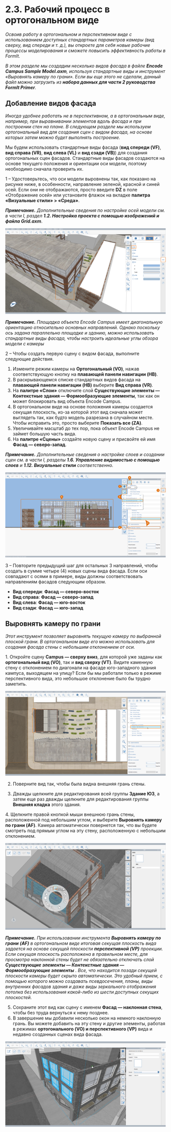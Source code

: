 # 2.3. Рабочий процесс в ортогональном виде

_Освоив работу в ортогональном и перспективном виде с использованием доступных стандартных параметров камеры (вид сверху, вид спереди и т. д.), вы откроете для себя новые рабочие процессы моделирования и сможете повысить эффективность работы в FormIt._

_В этом разделе мы создадим несколько видов фасада в файле_ _**Encode Campus Sample Model.axm**, используя стандартные виды и инструмент «Выровнять камеру по грани». Если вы еще этого не сделали, данный файл можно загрузить из_ _**набора данных для части 2 руководства FormIt Primer**._

## Добавление видов фасада

_Иногда удобнее работать не в перспективном, а в ортогональным виде, например, при выравнивании элементов вдоль фасада и при построении стен на плане. В следующем разделе мы используем ортогональный вид для создания сцен с видом фасада, на основе которых затем можно будет выполнять построение._

Мы будем использовать стандартные виды фасада (**вид спереди (VF)**, **вид справа (VR)**, **вид слева (VL)** и **вид сзади (VB)**) для создания ортогональных сцен фасадов. Стандартные виды фасадов создаются на основе текущего положения и ориентации оси модели, поэтому необходимо сначала проверить их.

1 – Удостоверьтесь, что оси модели выровнены так, как показано на рисунке ниже, в особенности, направление зеленой, красной и синей осей. Если они не отображаются, просто введите **DZ** в поле «Отображение осей» или установите флажок на вкладке **палитра «Визуальные стили» > «Среда»**.

_**Примечание.**_ _Дополнительные сведения по настройке осей модели см. в части I, раздел_ _**1.2. Настройка проекта с помощью изображений и файла Grid.axm**_.

![](<../../.gitbook/assets/0 (7).png>)

_**Примечание.** Площадка объекта Encode Campus имеет диагональную ориентацию относительно основных направлений. Однако поскольку ось задана параллельно площадке и зданию, можно использовать стандартные виды фасада, чтобы настроить идеальные углы обзора модели с камеры_

2 – Чтобы создать первую сцену с видом фасада, выполните следующие действия.

1. Измените режим камеры на **Ортогональный (VO)**, нажав соответствующую кнопку на **плавающей панели навигации (HB)**.
2. В раскрывающемся списке стандартных видов фасада на **плавающей панели навигации (HB)** выберите **Вид справа (VR)**.
3. На **палитре «Слои»** отключите слой **Существующие элементы — Контекстные здания — Формообразующие элементы**, так как он может блокировать вид объекта Encode Campus.
4. В ортогональном виде на основе положения камеры создается секущая плоскость, из-за которой этот вид сначала может выглядеть так, как будто модель разрезана в случайном месте. Чтобы исправить это, просто выберите **Показать все (ZA)**.
5. Увеличивайте масштаб до тех пор, пока объект Encode Campus не займет большую часть вида.
6. На **палитре «Сцены»** создайте новую сцену и присвойте ей имя **Фасад — северо-запад**.

_**Примечание.**_ _Дополнительные сведения о настройке слоев и создании сцен см. в части I, разделы_ _**1.6. Управление видимостью с помощью слоев**_ _и_ _**1.12. Визуальные стили** соответственно._

![](<../../.gitbook/assets/1 (10) (1).png>)

3 – Повторите предыдущий шаг для остальных 3 направлений, чтобы создать в сумме четыре (4) новых сцены вида фасада. Если оси совпадают с осями в примере, виды должны соответствовать направлениям фасадов следующим образом.

* **Вид спереди**: **Фасад — северо-восток**
* **Вид справа**: **Фасад — северо-запад**
* **Вид слева**: **Фасад — юго-восток**
* **Вид сзади**: **Фасад — юго-запад**

## **Выровнять камеру по грани**

_Этот инструмент позволяет выровнять текущую камеру по выбранной плоской грани. В ортогональном виде его можно использовать для создания фасада стены с небольшим отклонением от оси._

1. Откройте сцену **Campus — сверху вниз**, для которой уже заданы как **ортогональный вид (VO)**, так и **вид сверху (VT)**. Видите каменную стену с отклонением по диагонали на фасаде юго-западного здания кампуса, выходящем на улицу? Если бы мы работали только в режиме перспективного вида, это небольшое отклонение было бы трудно заметить.

![](<../../.gitbook/assets/2 (8) (1).png>)

2. Поверните вид так, чтобы была видна внешняя грань стены.

3. Дважды щелкните для редактирования всей группы **Здание ЮЗ**, а затем еще раз дважды щелкните для редактирования группы **Внешняя кладка** этого здания.

4. Щелкните правой кнопкой мыши внешнюю грань стены, расположенной под небольшим углом, и выберите **Выровнять камеру по грани (AF)**. Камера автоматически повернется так, что вы будете смотреть под прямым углом на эту стену, расположенную с небольшим отклонением.

![](<../../.gitbook/assets/3 (9).png>)

_**Примечание.**_ _При использовании инструмента_ _**Выровнять камеру по грани**_ _**(AF)**_ _в ортогональном виде итоговая секущая плоскость вида задается на основе секущей плоскости_ _**перспективной (VP)**_ _проекции. Если секущая плоскость расположена в правильном месте, для просмотра наклонной стены будет не обязательно отключать слой_ _**Существующие элементы — Контекстные здания — Формообразующие элементы**_ _. Все, что находится позади секущей плоскости камеры будет скрыто автоматически. Это удобный прием, с помощью которого можно создавать псевдосечения, планы, виды внутренних фасадов здания и даже виды зеркального отображения потолка без использования какой-либо из шести доступных секущих плоскостей._

5. Сохраните этот вид как сцену с именем **Фасад — наклонная стена**, чтобы без труда вернуться к нему позднее.
6. В завершение мы добавили несколько окон на немного наклонную грань. Вы можете добавить на эту стену и другие элементы, работая в режимах **ортогонального (VO) и перспективного (VP)** вида и недавно созданных сценах вида фасада.

![SW Building with six (6) new windows added along the angled face.](<../../.gitbook/assets/4 (10) (1).png>)
